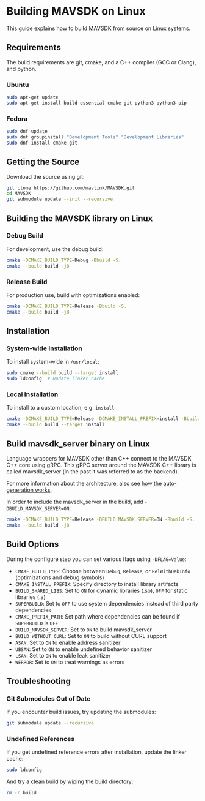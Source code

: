 # Building MAVSDK on Linux

This guide explains how to build MAVSDK from source on Linux systems.

## Requirements

The build requirements are git, cmake, and a C++ compiler (GCC or Clang), and python.

### Ubuntu
```bash
sudo apt-get update
sudo apt-get install build-essential cmake git python3 python3-pip
```

### Fedora
```bash
sudo dnf update
sudo dnf groupinstall "Development Tools" "Development Libraries"
sudo dnf install cmake git
```

## Getting the Source

Download the source using git:
```bash
git clone https://github.com/mavlink/MAVSDK.git
cd MAVSDK
git submodule update --init --recursive
```

## Building the MAVSDK library on Linux

### Debug Build

For development, use the debug build:
```bash
cmake -DCMAKE_BUILD_TYPE=Debug -Bbuild -S.
cmake --build build -j8
```

### Release Build

For production use, build with optimizations enabled:
```bash
cmake -DCMAKE_BUILD_TYPE=Release -Bbuild -S.
cmake --build build -j8
```

## Installation

### System-wide Installation

To install system-wide in `/usr/local`:
```bash
sudo cmake --build build --target install
sudo ldconfig  # Update linker cache
```

### Local Installation

To install to a custom location, e.g. `install`

```bash
cmake -DCMAKE_BUILD_TYPE=Release -DCMAKE_INSTALL_PREFIX=install -Bbuild -S.
cmake --build build --target install
```

## Build mavsdk_server binary on Linux

Language wrappers for MAVSDK other than C++ connect to the MAVSDK C++ core using gRPC. This gRPC server around the MAVSDK C++ library is called mavsdk_server (in the past it was referred to as the backend).

For more information about the architecture, also see [how the auto-generation works](../contributing/autogen.md).

In order to include the mavsdk_server in the build, add `-DBUILD_MAVSDK_SERVER=ON`:

```bash
cmake -DCMAKE_BUILD_TYPE=Release -DBUILD_MAVSDK_SERVER=ON -Bbuild -S.
cmake --build build -j8
```

## Build Options

During the configure step you can set various flags using `-DFLAG=Value`:

- `CMAKE_BUILD_TYPE`: Choose between `Debug`, `Release`, or `RelWithDebInfo` (optimizations and debug symbols)
- `CMAKE_INSTALL_PREFIX`: Specify directory to install library artifacts
- `BUILD_SHARED_LIBS`: Set to `ON` for dynamic libraries (.so), `OFF` for static libraries (.a)
- `SUPERBUILD`: Set to `OFF` to use system dependencies instead of third party dependencies
- `CMAKE_PREFIX_PATH`: Set path where dependencies can be found if `SUPERBUILD` is `OFF`
- `BUILD_MAVSDK_SERVER`: Set to `ON` to build mavsdk_server
- `BUILD_WITHOUT_CURL`: Set to `ON` to build without CURL support
- `ASAN`: Set to `ON` to enable address sanitizer
- `UBSAN`: Set to `ON` to enable undefined behavior sanitizer
- `LSAN`: Set to `ON` to enable leak sanitizer
- `WERROR`: Set to `ON` to treat warnings as errors

## Troubleshooting

### Git Submodules Out of Date

If you encounter build issues, try updating the submodules:
```bash
git submodule update --recursive
```

### Undefined References

If you get undefined reference errors after installation, update the linker cache:
```bash
sudo ldconfig
``` 

And try a clean build by wiping the build directory:
```bash
rm -r build
```
